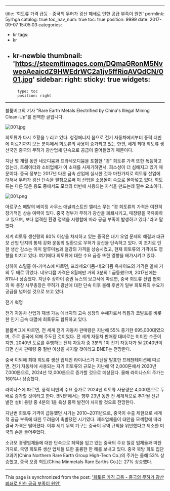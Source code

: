 
---
title: '희토류 가격 급등 - 중국의 무허가 광산 폐쇄로 인한 공급 부족이 원인'
permlink: 5yrhga
catalog: true
toc_nav_num: true
toc: true
position: 9999
date: 2017-09-07 15:05:03
categories:
- kr
tags:
- kr
- kr-newbie
thumbnail: 'https://steemitimages.com/DQmaGRonM5NvweoAeaicdZ9HWEdrWC2a1jv5ffRiqAVQdCN/001.jpg'
sidebar:
    right:
        sticky: true
widgets:
    -
        type: toc
        position: right
---


블룸버그의 기사 "Rare Earth Metals Electrified by China's Illegal Mining Clean-Up"를 번역한 글입니다.

![001.jpg](https://steemitimages.com/DQmaGRonM5NvweoAeaicdZ9HWEdrWC2a1jv5ffRiqAVQdCN/001.jpg)

희토류가 다시 호황을 누리고 있다. 청정에너지 붐으로 전기 자동차에서부터 풍력 터빈에 이르기까지 모든 분야에서 희토류의 사용이 증가되고 있는 한편, 세계 최대 희토류 생산국인 중국의 무허가 광산업체 단속으로 공급이 줄어들었기 때문이다. 
  
지난 몇 개월 동안 네오디뮴과 프라세오디뮴을 포함한 "경" 희토류 가격 또한 폭등하고 있는데, 트레이더와 소비업체가 이 소재를 사재기하면서, 희소성이 더 심해지고 있기 때문이다. 중국 정부는 2017년 다른 금속 산업에 실시한 것과 마찬가지로 희토류 산업에 대해서 무허가 광산 단속을 펼침으로써 이 산업을 소용돌이 속으로 몰아넣고 있다. 희토류는 다른 많은 용도 중에서도 모터와 터빈에 사용되는 자석을 만드는데 필수 요소이다.  

![001.png](https://steemitimages.com/DQmaTcmtxAoevcdve5UhBfoMAz2j142RNQomXAz6uLAu9Co/001.png)

아르구스 메탈의 베이징 사무소 애널리스트인 앨리스 무는 "경 희토류의 가격은 여전히 장기적인 상승 여력이 있다. 중국 정부가 무허가 광산을 폐쇄시키고, 매장량을 국유화하고 있으며, 보다 엄격한 환경 정책을 시행함에 따라 공급 부족이 발생하고 있다."라고 말했다.
  
세계 희토류 생산량의 80% 이상을 차지하고 있는 중국은 대기 오염 문제의 해결과 대규모 산업 단지의 통제 강화 운동의 일환으로 무허가 광산을 단속하고 있다. 이 조치로 인한 생산 감소는 이미 알루미늄과 철강의 가격을 상승시켰고, 현재 희토류의 가격에도 영향을 미치고 있다. 여기에다 희토류에 대한 수요 급증 또한 영향을 배가시키고 있다. 
  
상하이 스틸홈 이-커머스에 따르면, 프라세오디뮴-네오디뮴 옥사이드의 가격은 올해 거의 두 배로 뛰었다. 네오디뮴 가격은 8월에만 거의 3분의 1 급등했으며, 2017년에는 81%나 상승했다. 지난주 상하이 증권 뉴스의 보고서에 따르면, 중국 희토류 산업 협회의 마 롱장 사무총장은 무허가 광산에 대한 단속 이후 올해 후반기 일부 희토류의 수요가 공급을 넘어설 것으로 보고 있다. 
  
전기 혁명
  
전기 자동차 산업과 재생 가능 에너지의 고속 성장의 수혜자로서 리튬과 코발트를 비롯한 인기 금속 대열에 희토류도 합류하고 있다.
  
블룸버그에 따르면, 전 세계 전기 자동차 판매량은 지난해 55% 증가한 695,000대였으며, 주로 중국에 의해 주도된 것이었다. 전 세계 자동차 판매량 대비로는 미미한 수준이지만, 2040년 도로를 주행하는 전체 자동차 중 3분의 1이 전기 자동차가 될 2040년이 되면 신차 판매량 중 절반 이상을 차지할 것이라고 BNEF는 전망한다.
  
중국 이외에 최대 희토류 생산 업체인 라이나스가 지난달 발표한 프레젠테이션에 따르면, 전기 자동차에 사용되는 자기 희토류의 규모는 지난해 약 2,000톤에서 2020년 7,000톤으로, 2024년 12,000톤으로 증가할 것으로 예상된다. 올해 라이나스의 주가는 160%나 상승했다.
  
라이나스에 따르면, 풍력 터빈의 수요 증가로 2024년 희토류 사용량은 4,000톤으로 두 배로 증가할 것이라고 한다. BNEF에서는 향후 23년 동안 전 세계적으로 추가될 신규 발전 설비 용량 중 4분의 1을 육상 풍력 발전이 차지할 것으로 전망한다. 
  
지난번 희토류 가격이 급등했던 시기는 2010~2011년으로, 중국이 수출 제한으로 세계적 공급 부족에 대한 두려움이 촉발됐던 시기였다. 제조업체들이 대안을 모색함에 따라 결국 가격은 떨어졌다. 이후 세계 무역 기구는 중국이 무역 규칙을 위반했다고 제소한 미국의 손을 들어주었다. 
  
소규모 경쟁업체들에 대한 단속으로 혜택을 입고 있는 중국의 주요 철강 업체들과 마찬가지로, 국영 희토류 생산 업체들 또한 훌륭한 한 해를 보내고 있다. 중국 북방 희토 집단 고과기(China Northern Rare Earth Group High-Tech Co.)의 주가는 올해 53% 상승했고, 중국 오광 희토(China Minmetals Rare Earths Co.)는 27% 상승했다.

- - -

This page is synchronized from the post: ['희토류 가격 급등 - 중국의 무허가 광산 폐쇄로 인한 공급 부족이 원인'](https://steemit.com/@pius.pius/5yrhga)

